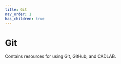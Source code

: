 ```yaml
---
title: Git
nav_order: 1
has_children: true
---
```


# Git

Contains resources for using Git, GitHub, and CADLAB.
